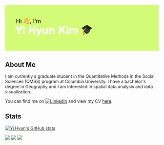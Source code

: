 ![/header.png](https://github.com/2hyunie/2hyunie/blob/main/header.png)

## About Me

I am currently a graduate student in the Quantitative Methods in the Social Sciences (QMSS) program at Columbia University. I have a bachelor's degree in Geography and I am interested in spatial data analysis and data visualization.

You can find me on [![LinkedIn][1.1]][1] and view my CV [here](https://read.cv/yihyun).

<!-- icons -->

[1.1]: https://raw.githubusercontent.com/MartinHeinz/MartinHeinz/master/linkedin-3-16.png

<!-- links to social media -->

[1]: https://www.linkedin.com/in/2hyunkim/

## Stats

[![Yi Hyun's GitHub stats](https://github-readme-stats.vercel.app/api?username=2hyunie&theme=vue)](https://github.com/2hyunie/github-readme-stats)

![](https://img.shields.io/badge/Code-R-informational?style=flat-square&logo=<LOGO_NAME>&logoColor=white&color=green&labelColor=yellowgreen)
![](https://img.shields.io/badge/Code-Python-informational?style=flat-square&logo=<LOGO_NAME>&logoColor=white&color=green&labelColor=yellowgreen)
![](https://img.shields.io/badge/Software-QGIS-informational?style=flat-square&logo=<LOGO_NAME>&logoColor=white&color=green&labelColor=yellowgreen)
